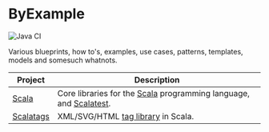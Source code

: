 ByExample 
=========

![Java CI](https://github.com/RyanSkraba/byexample/workflows/Java%20CI/badge.svg)

Various blueprints, how to's, examples, use cases, patterns, templates, models and somesuch whatnots.

Project                            | Description 
---                                | --- 
[Scala](scalatags-by-example)      | Core libraries for the [Scala](https://www.scala-lang.org/) programming language, and [Scalatest](https://www.scalatest.org/). 
[Scalatags](scalatags-by-example)  | XML/SVG/HTML [tag library](https://github.com/lihaoyi/scalatags) in Scala.  
